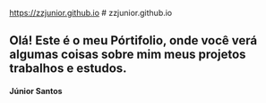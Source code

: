 https://zzjunior.github.io # zzjunior.github.io
## Olá! Este é o meu Pórtifolio, onde você verá algumas coisas sobre mim meus projetos trabalhos e estudos.
#### Júnior Santos

